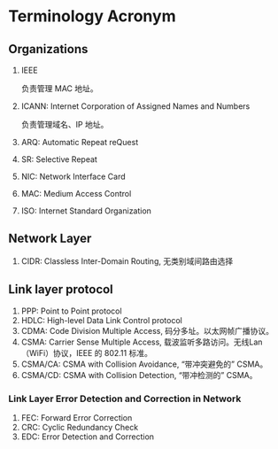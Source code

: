 # Terminology Acronym

## Organizations

1. IEEE

    负责管理 MAC 地址。

2. ICANN: Internet Corporation of Assigned Names and Numbers

   负责管理域名、IP 地址。

3. ARQ: Automatic Repeat reQuest
4. SR: Selective Repeat
5. NIC: Network Interface Card
6. MAC: Medium Access Control
7. ISO: Internet Standard Organization

## Network Layer

1. CIDR: Classless Inter-Domain Routing, 无类别域间路由选择

## Link layer protocol

1. PPP: Point to Point protocol
1. HDLC: High-level Data Link Control protocol
1. CDMA: Code Division Multiple Access, 码分多址。以太网帧广播协议。
1. CSMA: Carrier Sense Multiple Access, 载波监听多路访问。无线Lan（WiFi）协议，IEEE 的 802.11 标准。
1. CSMA/CA: CSMA with Collision Avoidance, “带冲突避免的” CSMA。
1. CSMA/CD: CSMA with Collision Detection, “带冲检测的” CSMA。

### Link Layer Error Detection and Correction in Network

1. FEC: Forward Error Correction
1. CRC: Cyclic Redundancy Check
1. EDC: Error Detection and Correction
